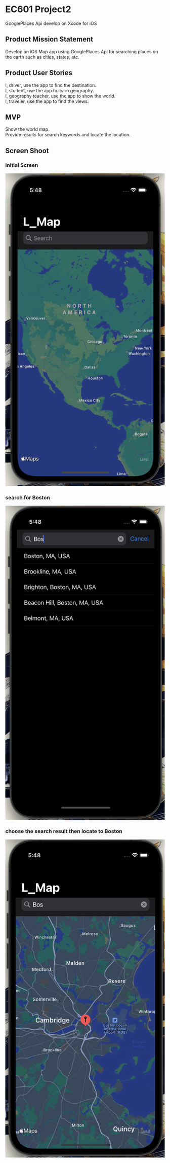# EC601 Project2
GooglePlaces Api develop on Xcode for iOS
## Product Mission Statement
Develop an iOS Map app using GooglePlaces Api for searching places on the earth such as cities, states, etc.
## Product User Stories
I, driver, use the app to find the destination.<br>
I, student, use the app to learn geography. <br>
I, geography teacher, use the app to show the world.<br>
I, traveler, use the app to find the views.<br>
## MVP
Show the world map.<br>
Provide results for search keywords and locate the location.
## Screen Shoot
### Initial Screen
![Initial Screen](./ScreenShoot/initialize.png)
### search for Boston
![Initial Screen](./ScreenShoot/boston_search.png)
### choose the search result then locate to Boston
![Initial Screen](./ScreenShoot/boston_find.png)

